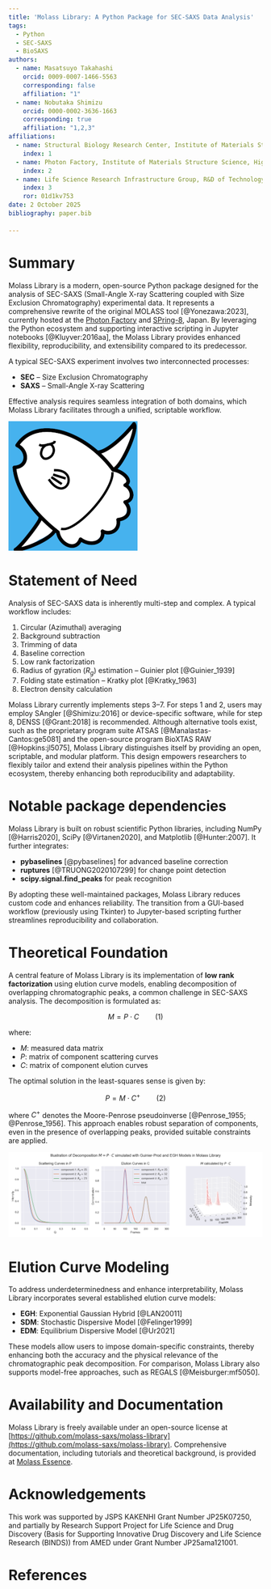 ```yaml
---
title: 'Molass Library: A Python Package for SEC-SAXS Data Analysis'
tags:
  - Python
  - SEC-SAXS
  - BioSAXS
authors:
  - name: Masatsuyo Takahashi
    orcid: 0009-0007-1466-5563
    corresponding: false    
    affiliation: "1"
  - name: Nobutaka Shimizu
    orcid: 0000-0002-3636-1663
    corresponding: true
    affiliation: "1,2,3"
affiliations:
  - name: Structural Biology Research Center, Institute of Materials Structure Science, High Energy Accelerator Research Organization (KEK)
    index: 1
  - name: Photon Factory, Institute of Materials Structure Science, High Energy Accelerator Research Organization (KEK)
    index: 2
  - name: Life Science Research Infrastructure Group, R&D of Technology and Systems for Synchrotron Radiation Applications Division, RIKEN SPring-8 Center
    index: 3
    ror: 01d1kv753
date: 2 October 2025
bibliography: paper.bib

---
```


# Summary

Molass Library is a modern, open-source Python package designed for the analysis of SEC-SAXS (Small-Angle X-ray Scattering coupled with Size Exclusion Chromatography) experimental data. It represents a comprehensive rewrite of the original MOLASS tool [@Yonezawa:2023], currently hosted at the [Photon Factory](https://pfwww.kek.jp/saxs/MOLASS.html) and [SPring-8](https://www.riken.jp/en/research/labs/rsc/rd_ts_sra/life_sci_res_infrastruct/index.html), Japan. By leveraging the Python ecosystem and supporting interactive scripting in Jupyter notebooks [@Kluyver:2016aa], the Molass Library provides enhanced flexibility, reproducibility, and extensibility compared to its predecessor.

A typical SEC-SAXS experiment involves two interconnected processes:

* **SEC** – Size Exclusion Chromatography
* **SAXS** – Small-Angle X-ray Scattering

Effective analysis requires seamless integration of both domains, which Molass Library facilitates through a unified, scriptable workflow.

![Logo of Molass Library designed by K. Yatabe](docs/_static/molass_256.png)

# Statement of Need

Analysis of SEC-SAXS data is inherently multi-step and complex. A typical workflow includes:

1. Circular (Azimuthal) averaging
2. Background subtraction
3. Trimming of data
4. Baseline correction
5. Low rank factorization
6. Radius of gyration ($R_g$) estimation – Guinier plot [@Guinier_1939]
7. Folding state estimation – Kratky plot [@Kratky_1963]
8. Electron density calculation 

Molass Library currently implements steps 3–7. For steps 1 and 2, users may employ SAngler [@Shimizu:2016] or device-specific software, while for step 8, DENSS [@Grant:2018] is recommended. Although alternative tools exist, such as the proprietary program suite ATSAS [@Manalastas-Cantos:ge5081] and the open-source program BioXTAS RAW [@Hopkins:jl5075], Molass Library distinguishes itself by providing an open, scriptable, and modular platform. This design empowers researchers to flexibly tailor and extend their analysis pipelines within the Python ecosystem, thereby enhancing both reproducibility and adaptability.

# Notable package dependencies

Molass Library is built on robust scientific Python libraries, including NumPy [@Harris2020], SciPy [@Virtanen2020], and Matplotlib [@Hunter:2007]. It further integrates:

* **pybaselines** [@pybaselines] for advanced baseline correction
* **ruptures** [@TRUONG2020107299] for change point detection
* **scipy.signal.find_peaks** for peak recognition

By adopting these well-maintained packages, Molass Library reduces custom code and enhances reliability. The transition from a GUI-based workflow (previously using Tkinter) to Jupyter-based scripting further streamlines reproducibility and collaboration.

# Theoretical Foundation

A central feature of Molass Library is its implementation of **low rank factorization** using elution curve models, enabling decomposition of overlapping chromatographic peaks, a common challenge in SEC-SAXS analysis. The decomposition is formulated as:

$$ M = P \cdot C \qquad (1) $$

where:

* $M$: measured data matrix
* $P$: matrix of component scattering curves
* $C$: matrix of component elution curves

The optimal solution in the least-squares sense is given by:

$$ P = M \cdot C^{+} \qquad (2) $$

where $C^{+}$ denotes the Moore-Penrose pseudoinverse [@Penrose_1955; @Penrose_1956]. This approach enables robust separation of components, even in the presence of overlapping peaks, provided suitable constraints are applied.

![Illustration of decomposition using simulated data](docs/_static/simulated_data.png)

# Elution Curve Modeling

To address underdeterminedness and enhance interpretability, Molass Library incorporates several established elution curve models:

* **EGH**: Exponential Gaussian Hybrid [@LAN20011]
* **SDM**: Stochastic Dispersive Model [@Felinger1999]
* **EDM**: Equilibrium Dispersive Model [@Ur2021]

These models allow users to impose domain-specific constraints, thereby enhancing both the accuracy and the physical relevance of the chromatographic peak decomposition. For comparison, Molass Library also supports model-free approaches, such as REGALS [@Meisburger:mf5050].

# Availability and Documentation

Molass Library is freely available under an open-source license at [https://github.com/molass-saxs/molass-library](https://github.com/molass-saxs/molass-library). Comprehensive documentation, including tutorials and theoretical background, is provided at [Molass Essence](https://molass-saxs.github.io/molass-essence/chapters/intro.html).

# Acknowledgements

This work was supported by JSPS KAKENHI Grant Number JP25K07250, and partially by Research Support Project for Life Science and Drug Discovery (Basis for Supporting Innovative Drug Discovery and Life Science Research (BINDS)) from AMED under Grant Number JP25ama121001.

# References

